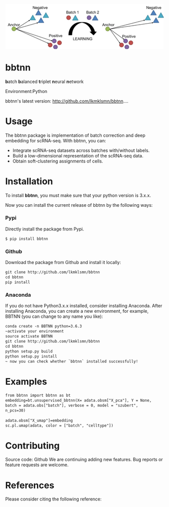 ![bbtnn](https://github.com/lkmklsmn/bbtnn/blob/master/examples/test1.png)

# bbtnn
**b**atch **b**alanced **t**riplet **n**eural **n**etwork

Environment:Python

bbtnn's latest version: http://github.com/lkmklsmn/bbtnn....


# Usage
The bbtnn package is implementation of batch correction and deep embedding for scRNA-seq. With bbtnn, you can:

* Integrate scRNA-seq datasets across batches with/without labels.
* Build a low-dimensional representation of the scRNA-seq data.
* Obtain soft-clustering assignments of cells.

# Installation

To install **bbtnn**, you must make sure that your python version is 3.x.x. 

Now you can install the current release of bbtnn by the following ways:

### Pypi 

Directly install the package from Pypi.

```alias
$ pip install bbtnn

```

### Github

Download the package from Github and install it locally:

```alias
git clone http://github.com/lkmklsmn/bbtnn
cd bbtnn
pip install

```

### Anaconda

If you do not have Python3.x.x installed, consider installing Anaconda. After installing Anaconda, you can create a new environment, for example, BBTNN (you can change to any name you like):

```alias
conda create -n BBTNN python=3.6.3
~activate your environment 
source activate BBTNN 
git clone http://github.com/lkmklsmn/bbtnn
cd bbtnn
python setup.py build
python setup.py install
~ now you can check whether `bbtnn` installed successfully!
```

# Examples

```
from bbtnn import bbtnn as bt
embedding=bt.unsupervised_bbtnn(X= adata.obsm["X_pca"], Y = None, batch = adata.obs["batch"], verbose = 0, model = "szubert",                                   n_pcs=30)

adata.obsm["X_umap"]=embedding
sc.pl.umap(adata, color = ["batch", "celltype"])
```

# Contributing
Source code: Github
We are continuing adding new features. Bug reports or feature requests are welcome.

# References
Please consider citing the following reference:

